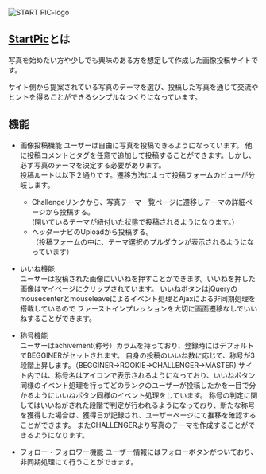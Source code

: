 ![START PIC-logo](https://user-images.githubusercontent.com/58874659/77296828-b4a5af80-6d2b-11ea-9ed4-4174ead14d65.png)

## [StartPic](http://start-pic.com/)とは
  写真を始めたい方や少しでも興味のある方を想定して作成した画像投稿サイトです。
  
  サイト側から提案されている写真のテーマを選び、投稿した写真を通じて交流やヒントを得ることができるシンプルなつくりになっています。
  
## 機能
* 画像投稿機能 
ユーザーは自由に写真を投稿できるようになっています。 他に投稿コメントとタグを任意で追加して投稿することができます。しかし、必ず写真のテーマを決定する必要があります。  
投稿ルートは以下２通りです。遷移方法によって投稿フォームのビューが分岐します。  

  - Challengeリンクから、写真テーマ一覧ページに遷移しテーマの詳細ページから投稿する。  
(開いているテーマが紐付いた状態で投稿されるようになります。）
  - ヘッダーナビのUploadから投稿する。  
（投稿フォームの中に、テーマ選択のプルダウンが表示されるようになっています） 

* いいね機能  
ユーザーは投稿された画像にいいねを押すことができます。いいねを押した画像はマイページにクリップされています。
いいねボタンはjQueryのmousecenterとmouseleaveによるイベント処理とAjaxによる非同期処理を搭載しているので
ファーストインプレッションを大切に画面遷移なしでいいねすることができます。

* 称号機能  
ユーザーはachivement(称号）カラムを持っており、登録時にはデフォルトでBEGGINERがセットされます。
自身の投稿のいいね数に応じて、称号が3段階上昇します。（BEGGINER→ROOKIE→CHALLENGER→MASTER) 
サイト内では、称号名はアイコンで表示されるようになっており、いいねボタン同様のイベント処理を行ってどのランクのユーザーが投稿したかを一目で分かるようにいいねボタン同様のイベント処理をしています。
称号の判定に関してはいいねがされた段階で判定が行われるようになっており、新たな称号を獲得した場合は、獲得日が記録され、ユーザーページにて推移を確認することができます。
またCHALLENGERより写真のテーマを作成することができるようになります。

* フォロー・フォロワー機能
ユーザー情報にはフォローボタンがついており、非同期処理にて行うことができます。



